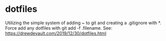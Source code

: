 # dotfiles
Utilizing the simple system of adding ~ to git and creating a .gitignore with *. Force add any dotfiles with git add -f .filename.
See: https://drewdevault.com/2019/12/30/dotfiles.html
